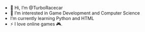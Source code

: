  - 👋 Hi, I’m @TurboRacecar
 - 👀 I’m interested in Game Development and Computer Science
 - I’m currently learning Python and HTML
 - ⚡ I love online games 🎮.
